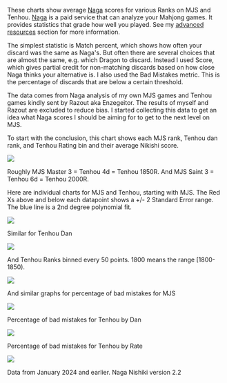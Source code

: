 These charts show average [Naga](https://naga.dmv.nico/naga_report/top/) scores for various Ranks on MJS and Tenhou. [Naga](https://naga.dmv.nico/naga_report/top/) is a paid service that can analyze your Mahjong games. It provides statistics that grade how well you played. See my [advanced resources](https://killerducky.github.io/mahjong/intro#advanced-resources) section for more information.

The simplest statistic is Match percent, which shows how often your discard was the same as Naga's. But often there are several choices that are almost the same, e.g. which Dragon to discard. Instead I used Score, which gives partial credit for non-matching discards based on how close Naga thinks your alternative is. I also used the Bad Mistakes metric. This is the percentage of discards that are below a certain threshold.

The data comes from Naga analysis of my own MJS games and Tenhou games kindly sent by Razout aka Enzegeitor. The results of myself and Razout are excluded to reduce bias. I started collecting this data to get an idea what Naga scores I should be aiming for to get to the next level on MJS.

To start with the conclusion, this chart shows each MJS rank, Tenhou dan rank, and Tenhou Rating bin and their average Nikishi score.

<kbd><img src="media/Score_vs_MJS_and_Tenhou.png"/></kbd>

Roughly MJS Master 3 = Tenhou 4d = Tenhou 1850R. And MJS Saint 3 = Tenhou 6d = Tenhou 2000R. 

Here are individual charts for MJS and Tenhou, starting with MJS. The Red Xs above and below each datapoint shows a +/- 2 Standard Error range. The blue line is a 2nd degree polynomial fit.

<kbd><img src="media/Naga Scores by MJS Rank.png"/></kbd>

Similar for Tenhou Dan

<kbd><img src="media/Naga Scores by Tenhou Dan.png"/></kbd>

And Tenhou Ranks binned every 50 points. 1800 means the range \[1800-1850\).

<kbd><img src="media/Naga Scores by Tenhou Rate.png"/></kbd>

And similar graphs for percentage of bad mistakes for MJS

<kbd><img src="media/Naga Bad Mistakes by MJS Rank.png"/></kbd>

Percentage of bad mistakes for Tenhou by Dan

<kbd><img src="media/Naga Bad Mistakes by Tenhou Dan.png"/></kbd>

Percentage of bad mistakes for Tenhou by Rate

<kbd><img src="media/Naga Bad Mistakes by Tenhou Rate.png"/></kbd>

Data from January 2024 and earlier. Naga Nishiki version 2.2